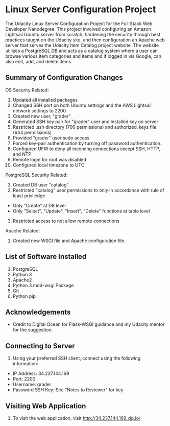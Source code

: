# Linux Server Configuration Project

The Udacity Linux Server Configuration Project for the Full Stack Web Developer Nanodegree. This project involved configuring an Amazon Lightsail Ubuntu server from scratch, hardening the security through best practices taught on the Udacity site, and then configuration an Apache web server that serves the Udacity Item Catalog project website. The website utilizes a PostgreSQL DB and acts as a catalog system where a user can browse various item categories and items and if logged in via Google, can also edit, add, and delete items. 

## Summary of Configuration Changes

OS Security Related:
1. Updated all installed packages
2. Changed SSH port on both Ubuntu settings and the AWS Lightsail network settings to 2200
3. Created new user, "grader"
4. Generated SSH key pair for "grader" user and installed key on server
5. Restricted .ssh directory (700 permissions) and authorized_keys file (644 permissions)
6. Provided "grader" user sudo access
7. Forced key-pair authentication by turning off password authentication.
8. Configured UFW to deny all incoming connections except SSH, HTTP, and NTP
9. Remote login for root was disabled
10. Configured local timezone to UTC

PostgreSQL Security Related:
1. Created DB user "catalog"
2. Restricted "catalog" user permissions to only in accordance with rule of least priviledge
- Only "Create" at DB level
- Only "Select", "Update", "Insert", "Delete" functions at table level
3. Restricted access to not allow remote connections

Apache Related:
1. Created new WSGI file and Apache configuration file. 

## List of Software Installed

1. PostgreSQL
2. Python 3
3. Apache2
4. Python 3 mod-wsgi Package
5. Git
6. Python pip

## Acknowledgements

- Credit to Digital Ocean for Flask-WSGI guidance and my Udacity mentor for the suggestion. 

## Connecting to Server

1. Using your preferred SSH client, connect using the following information:
  - IP Address: 34.237.144.169
  - Port: 2200
  - Username: grader
  - Password SSH Key: See "Notes to Reviewer" for key
  
## Visiting Web Application

1. To visit the web application, visit http://34.237.144.169.xip.io/
